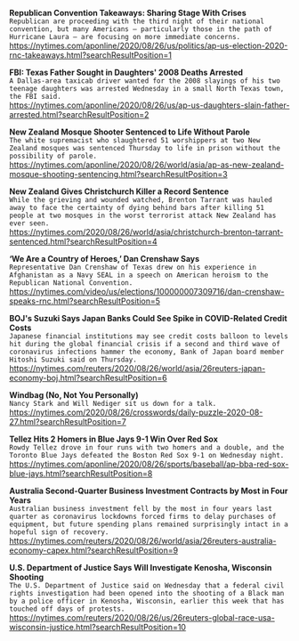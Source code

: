 **Republican Convention Takeaways: Sharing Stage With Crises**\
`Republican are proceeding with the third night of their national convention, but many Americans — particularly those in the path of Hurricane Laura — are focusing on more immediate concerns.`\
https://nytimes.com/aponline/2020/08/26/us/politics/ap-us-election-2020-rnc-takeaways.html?searchResultPosition=1

**FBI: Texas Father Sought in Daughters' 2008 Deaths Arrested**\
`A Dallas-area taxicab driver wanted for the 2008 slayings of his two teenage daughters was arrested Wednesday in a small North Texas town, the FBI said.`\
https://nytimes.com/aponline/2020/08/26/us/ap-us-daughters-slain-father-arrested.html?searchResultPosition=2

**New Zealand Mosque Shooter Sentenced to Life Without Parole**\
`The white supremacist who slaughtered 51 worshippers at two New Zealand mosques was sentenced Thursday to life in prison without the possibility of parole.`\
https://nytimes.com/aponline/2020/08/26/world/asia/ap-as-new-zealand-mosque-shooting-sentencing.html?searchResultPosition=3

**New Zealand Gives Christchurch Killer a Record Sentence**\
`While the grieving and wounded watched, Brenton Tarrant was hauled away to face the certainty of dying behind bars after killing 51 people at two mosques in the worst terrorist attack New Zealand has ever seen.`\
https://nytimes.com/2020/08/26/world/asia/christchurch-brenton-tarrant-sentenced.html?searchResultPosition=4

**‘We Are a Country of Heroes,’ Dan Crenshaw Says**\
`Representative Dan Crenshaw of Texas drew on his experience in Afghanistan as a Navy SEAL in a speech on American heroism to the Republican National Convention.`\
https://nytimes.com/video/us/elections/100000007309716/dan-crenshaw-speaks-rnc.html?searchResultPosition=5

**BOJ's Suzuki Says Japan Banks Could See Spike in COVID-Related Credit Costs**\
`Japanese financial institutions may see credit costs balloon to levels hit during the global financial crisis if a second and third wave of coronavirus infections hammer the economy, Bank of Japan board member Hitoshi Suzuki said on Thursday.`\
https://nytimes.com/reuters/2020/08/26/world/asia/26reuters-japan-economy-boj.html?searchResultPosition=6

**Windbag (No, Not You Personally)**\
`Nancy Stark and Will Nediger sit us down for a talk.`\
https://nytimes.com/2020/08/26/crosswords/daily-puzzle-2020-08-27.html?searchResultPosition=7

**Tellez Hits 2 Homers in Blue Jays 9-1 Win Over Red Sox**\
`Rowdy Tellez drove in four runs with two homers and a double, and the Toronto Blue Jays defeated the Boston Red Sox 9-1 on Wednesday night.`\
https://nytimes.com/aponline/2020/08/26/sports/baseball/ap-bba-red-sox-blue-jays.html?searchResultPosition=8

**Australia Second-Quarter Business Investment Contracts by Most in Four Years**\
`Australian business investment fell by the most in four years last quarter as coronavirus lockdowns forced firms to delay purchases of equipment, but future spending plans remained surprisingly intact in a hopeful sign of recovery.`\
https://nytimes.com/reuters/2020/08/26/world/asia/26reuters-australia-economy-capex.html?searchResultPosition=9

**U.S. Department of Justice Says Will Investigate Kenosha, Wisconsin Shooting**\
`The U.S. Department of Justice said on Wednesday that a federal civil rights investigation had been opened into the shooting of a Black man by a police officer in Kenosha, Wisconsin, earlier this week that has touched off days of protests.`\
https://nytimes.com/reuters/2020/08/26/us/26reuters-global-race-usa-wisconsin-justice.html?searchResultPosition=10

